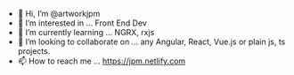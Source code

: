 - 👋 Hi, I’m @artworkjpm
- 👀 I’m interested in ... Front End Dev
- 🌱 I’m currently learning ... NGRX, rxjs
- 💞️ I’m looking to collaborate on ... any Angular, React, Vue.js or plain js, ts projects. 
- 📫 How to reach me ... https://jpm.netlify.com

<!---
artworkjpm/artworkjpm is a ✨ special ✨ repository because its `README.md` (this file) appears on your GitHub profile.
You can click the Preview link to take a look at your changes.
--->
